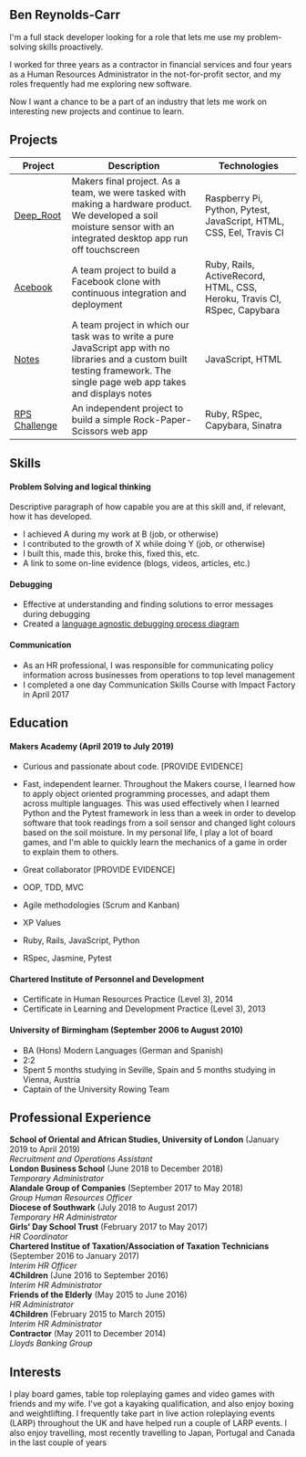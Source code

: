 ## Ben Reynolds-Carr

I'm a full stack developer looking for a role that lets me use my problem-solving skills proactively.

I worked for three years as a contractor in financial services and four years as a Human Resources Administrator in the not-for-profit sector, and my roles frequently had me exploring new software.

Now I want a chance to be a part of an industry that lets me work on interesting new projects and continue to learn.

## Projects

| Project | Description | Technologies |
|-|-|-|
| [Deep_Root](https://github.com/breycarr/deep_root) | Makers final project. As a team, we were tasked with making a hardware product. We developed a soil moisture sensor with an integrated desktop app run off touchscreen | Raspberry Pi, Python, Pytest, JavaScript, HTML, CSS, Eel, Travis CI |
| [Acebook](https://github.com/samkitchen94/acebook-rails-amoeba-boyz) | A team project to build a Facebook clone with continuous integration and deployment | Ruby, Rails, ActiveRecord, HTML, CSS, Heroku, Travis CI, RSpec, Capybara |
| [Notes](https://github.com/breycarr/notes) | A team project in which our task was to write a pure JavaScript app with no libraries and a custom built testing framework. The single page web app takes and displays notes | JavaScript, HTML |
| [RPS Challenge](https://github.com/breycarr/rps-challenge) | An independent project to build a simple Rock-Paper-Scissors web app | Ruby, RSpec, Capybara, Sinatra |

## Skills

#### Problem Solving and logical thinking

Descriptive paragraph of how capable you are at this skill and, if relevant, how it has developed.

- I achieved A during my work at B (job, or otherwise)
- I contributed to the growth of X while doing Y (job, or otherwise)
- I built this, made this, broke this, fixed this, etc.
- A link to some on-line evidence (blogs, videos, articles, etc.)

#### Debugging
- Effective at understanding and finding solutions to error messages during debugging
- Created a [language agnostic debugging process diagram](https://github.com/breycarr/misc_files/blob/master/Debugging%20Process.jpg)

#### Communication

- As an HR professional, I was responsible for communicating policy information across businesses from operations to top level management
- I completed a one day Communication Skills Course with Impact Factory in April 2017

## Education

#### Makers Academy (April 2019 to July 2019)

- Curious and passionate about code. [PROVIDE EVIDENCE]
- Fast, independent learner. Throughout the Makers course, I learned how to apply object oriented programming processes, and adapt them across multiple languages. This was used effectively when I learned Python and the Pytest framework in less than a week in order to develop software that took readings from a soil sensor and changed light colours based on the soil moisture. In my personal life, I play a lot of board games, and I'm able to quickly learn the mechanics of a game in order to explain them to others.
- Great collaborator [PROVIDE EVIDENCE]

- OOP, TDD, MVC
- Agile methodologies (Scrum and Kanban)
- XP Values
- Ruby, Rails, JavaScript, Python
- RSpec, Jasmine, Pytest

#### Chartered Institute of Personnel and Development
- Certificate in Human Resources Practice (Level 3), 2014
- Certificate in Learning and Development Practice (Level 3), 2013

#### University of Birmingham (September 2006 to August 2010)

- BA (Hons) Modern Languages (German and Spanish)
- 2:2
- Spent 5 months studying in Seville, Spain and 5 months studying in Vienna, Austria
- Captain of the University Rowing Team

## Professional Experience

**School of Oriental and African Studies, University of London** (January 2019 to April 2019)    
*Recruitment and Operations Assistant*  
**London Business School** (June 2018 to December 2018)   
*Temporary Administrator*  
**Alandale Group of Companies** (September 2017 to May 2018)   
*Group Human Resources Officer*  
**Diocese of Southwark** (July 2018 to August 2017)   
*Temporary HR Administrator*  
**Girls' Day School Trust** (February 2017 to May 2017)   
*HR Coordinator*  
**Chartered Institue of Taxation/Association of Taxation Technicians** (September 2016 to January 2017)   
*Interim HR Officer*  
**4Children** (June 2016 to September 2016)   
*Interim HR Administrator*  
**Friends of the Elderly** (May 2015 to June 2016)   
*HR Administrator*  
**4Children** (February 2015 to March 2015)   
*Interim HR Administrator*  
**Contractor** (May 2011 to December 2014)   
*Lloyds Banking Group*

## Interests

I play board games, table top roleplaying games and video games with friends and my wife. I've got a kayaking qualification, and also enjoy boxing and weightlifting. I frequently take part in live action roleplaying events (LARP) throughout the UK and have helped run a couple of LARP events. I also enjoy travelling, most recently travelling to Japan, Portugal and Canada in the last couple of years
